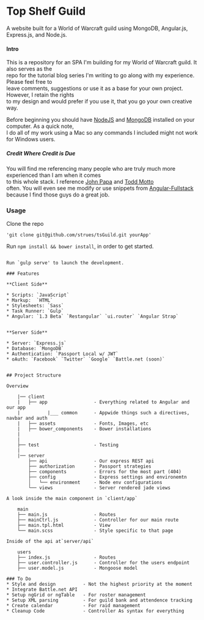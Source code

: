 Top Shelf Guild
===========

A website built for a World of Warcraft guild using MongoDB, Angular.js, Express.js, and Node.js.

#### Intro  
This is a repository for an SPA I'm building for my World of Warcraft guild. It also serves as the  
repo for the tutorial blog series I'm writing to go along with my experience. Please feel free to  
leave comments, suggestions or use it as a base for your own project.  However, I retain the rights  
to my design and would prefer if you use it, that you go your own creative way.  
  
Before beginning you should have [NodeJS](http://www.nodejs.com) and [MongoDB](http://www.mongodb.org/downloads) installed on your computer. As a quick note,  
I do all of my work using a Mac so any commands I included might not work for Windows users.  
  
##### Credit Where Credit is Due
You will find me referencing many people who are truly much more experienced than I am when it comes  
to this whole stack. I reference [John Papa](http://twitter.com/john_papa) and [Todd Motto](http://twitter.com/toddmotto)  
often. You will even see me modify or use snippets from [Angular-Fullstack](https://github.com/DaftMonk/generator-angular-fullstack)  
because I find those guys do a great job.  
  
### Usage

Clone the repo
```
'git clone git@github.com/strues/tsGuild.git yourApp'
```

Run `npm install && bower install`, in order to get started.
```

Run `gulp serve' to launch the development.

### Features

**Client Side**

* Scripts: `JavaScript`
* Markup:  `HTML`
* Stylesheets: `Sass`
* Task Runner: `Gulp`
* Angular: `1.3 Beta` `Restangular` `ui.router` `Angular Strap`


**Server Side**

* Server: `Express.js`
* Database: `MongoDB`
* Authentication: `Passport Local w/ JWT`
* oAuth: `Facebook` `Twitter` `Google` `Battle.net (soon)`


## Project Structure

Overview

    |── client
    |   ├── app                 - Everything related to Angular and our app
    |          |___ common      - Appwide things such a directives, navbar and auth
    |   ├── assets              - Fonts, Images, etc
    |   ├── bower_components    - Bower installations
    |
    |
    ├── test                    - Testing
    |
    |── server
        ├── api                 - Our express REST api 
        ├── authorization       - Passport strategies
        ├── components          - Errors for the most part (404)
        ├── config              - Express settings and environemtn
        │   └── environment     - Node env configurations
        └── views               - Server rendered jade views

A look inside the main component in `client/app`

    main
    ├── main.js                 - Routes
    ├── mainCtrl.js             - Controller for our main route
    ├── main.tpl.html           - View
    └── main.scss               - Style specific to that page

Inside of the api at`server/api`

    users
    ├── index.js                - Routes
    ├── user.controller.js      - Controller for the users endpoint
    ├── user.model.js           - Mongoose model

### To Do
* Style and design          - Not the highest priority at the moment
* Integrate Battle.net API
* Setup ngGrid or ngTable   - For roster management
* Setup XML parsing         - For guild bank and attendence tracking
* Create calendar           - For raid management
* Cleanup Code              - Controller As syntax for everything